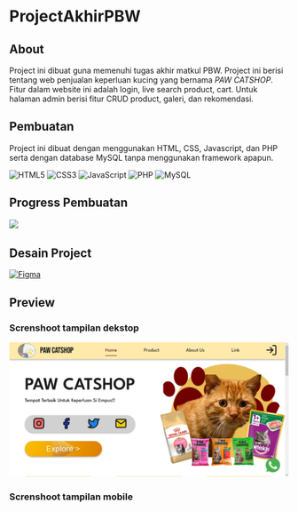 # ProjectAkhirPBW

## About

Project ini dibuat guna memenuhi tugas akhir matkul PBW. Project ini berisi tentang web penjualan keperluan kucing yang bernama _PAW CATSHOP_. Fitur dalam website ini adalah login, live search product, cart. Untuk halaman admin berisi fitur CRUD product, galeri, dan rekomendasi.

## Pembuatan

Project ini dibuat dengan menggunakan HTML, CSS, Javascript, dan PHP serta dengan database MySQL tanpa menggunakan framework apapun.

![HTML5](https://img.shields.io/badge/html5-%23E34F26.svg?style=for-the-badge&logo=html5&logoColor=white) ![CSS3](https://img.shields.io/badge/css3-%231572B6.svg?style=for-the-badge&logo=css3&logoColor=white) ![JavaScript](https://img.shields.io/badge/javascript-%23323330.svg?style=for-the-badge&logo=javascript&logoColor=%23F7DF1E) ![PHP](https://img.shields.io/badge/php-%23777BB4.svg?style=for-the-badge&logo=php&logoColor=white) ![MySQL](https://img.shields.io/badge/mysql-%2300f.svg?style=for-the-badge&logo=mysql&logoColor=white)

## Progress Pembuatan

![](https://geps.dev/progress/15)

## Desain Project

[![Figma](https://img.shields.io/badge/figma-%23F24E1E.svg?style=for-the-badge&logo=figma&logoColor=white)](https://www.figma.com/file/qU9KS3Dj7fcQkBOTBMsSAm/Desain-Project-Akhir?node-id=37%3A422&t=dHvpaZ3oAyKyycpI-1)

## Preview

### Screnshoot tampilan dekstop

![Screnshoot Preview Home Web](/img/previewWeb.jpg)

### Screnshoot tampilan mobile
